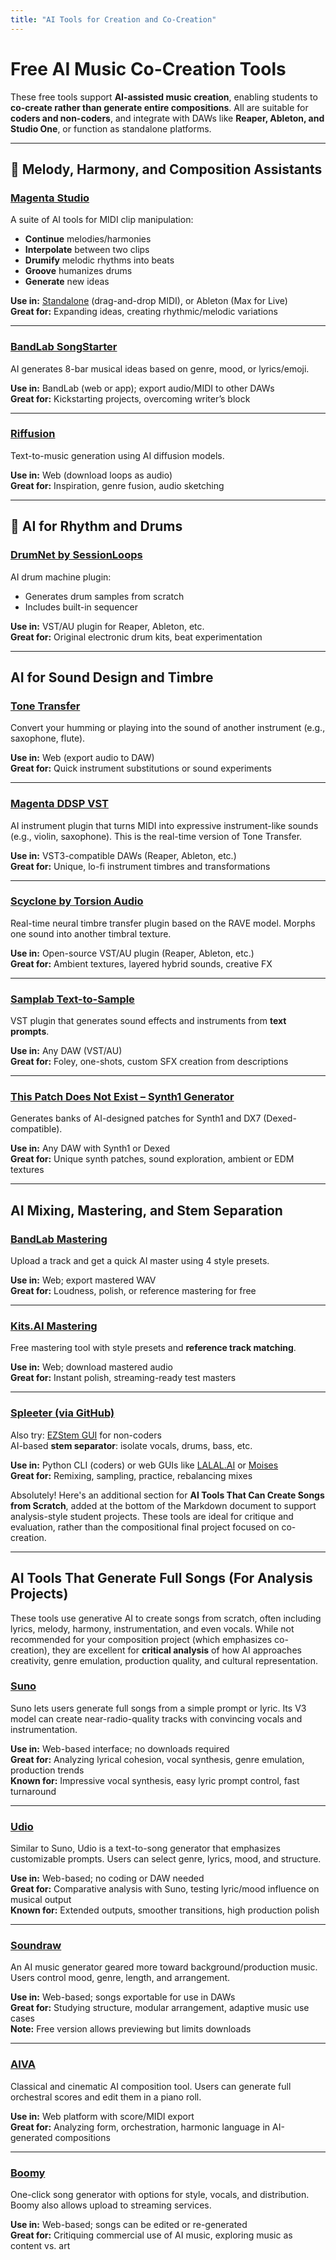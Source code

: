 ```yaml
---
title: "AI Tools for Creation and Co-Creation" 
---
```


# Free AI Music Co-Creation Tools

These free tools support **AI-assisted music creation**, enabling students to **co-create rather than generate entire compositions**. All are suitable for **coders and non-coders**, and integrate with DAWs like **Reaper, Ableton, and Studio One**, or function as standalone platforms.

---

## 🎼 Melody, Harmony, and Composition Assistants

### [Magenta Studio](https://magenta.tensorflow.org/studio)
A suite of AI tools for MIDI clip manipulation:
- **Continue** melodies/harmonies
- **Interpolate** between two clips
- **Drumify** melodic rhythms into beats
- **Groove** humanizes drums
- **Generate** new ideas

**Use in:** [Standalone](https://magenta.tensorflow.org/v1/studio) (drag-and-drop MIDI), or Ableton (Max for Live)  
**Great for:** Expanding ideas, creating rhythmic/melodic variations  

---

### [BandLab SongStarter](https://www.bandlab.com/songstarter)
AI generates 8-bar musical ideas based on genre, mood, or lyrics/emoji.

**Use in:** BandLab (web or app); export audio/MIDI to other DAWs  
**Great for:** Kickstarting projects, overcoming writer’s block  

---

### [Riffusion](https://www.riffusion.com/)
Text-to-music generation using AI diffusion models.

**Use in:** Web (download loops as audio)  
**Great for:** Inspiration, genre fusion, audio sketching  

---

## 🥁 AI for Rhythm and Drums

### [DrumNet by SessionLoops](https://www.sessionloops.com/drumnet)
AI drum machine plugin:
- Generates drum samples from scratch
- Includes built-in sequencer

**Use in:** VST/AU plugin for Reaper, Ableton, etc.  
**Great for:** Original electronic drum kits, beat experimentation  

---

## AI for Sound Design and Timbre


### [Tone Transfer](https://sites.research.google/tonetransfer/)
Convert your humming or playing into the sound of another instrument (e.g., saxophone, flute).

**Use in:** Web (export audio to DAW)  
**Great for:** Quick instrument substitutions or sound experiments  

---

### [Magenta DDSP VST](https://magenta.tensorflow.org/ddsp-vst)
AI instrument plugin that turns MIDI into expressive instrument-like sounds (e.g., violin, saxophone). This is the real-time version of Tone Transfer. 

**Use in:** VST3-compatible DAWs (Reaper, Ableton, etc.)  
**Great for:** Unique, lo-fi instrument timbres and transformations  

---

### [Scyclone by Torsion Audio](https://github.com/Torsion-Audio/scyclone)
Real-time neural timbre transfer plugin based on the RAVE model. Morphs one sound into another timbral texture.

**Use in:** Open-source VST/AU plugin (Reaper, Ableton, etc.)  
**Great for:** Ambient textures, layered hybrid sounds, creative FX  

---

### [Samplab Text-to-Sample](https://www.samplab.com/)
VST plugin that generates sound effects and instruments from **text prompts**.

**Use in:** Any DAW (VST/AU)  
**Great for:** Foley, one-shots, custom SFX creation from descriptions  

---

### [This Patch Does Not Exist – Synth1 Generator](https://thispatchdoesnotexist.com/)
Generates banks of AI-designed patches for Synth1 and DX7 (Dexed-compatible).

**Use in:** Any DAW with Synth1 or Dexed  
**Great for:** Unique synth patches, sound exploration, ambient or EDM textures  

---

## AI Mixing, Mastering, and Stem Separation

### [BandLab Mastering](https://www.bandlab.com/mastering)
Upload a track and get a quick AI master using 4 style presets.

**Use in:** Web; export mastered WAV  
**Great for:** Loudness, polish, or reference mastering for free  

---

### [Kits.AI Mastering](https://www.kits.ai/tools/ai-mastering)
Free mastering tool with style presets and **reference track matching**.

**Use in:** Web; download mastered audio  
**Great for:** Instant polish, streaming-ready test masters  

---

### [Spleeter (via GitHub)](https://github.com/deezer/spleeter)  
Also try: [EZStem GUI](https://ezstems.com/) for non-coders  
AI-based **stem separator**: isolate vocals, drums, bass, etc.

**Use in:** Python CLI (coders) or web GUIs like [LALAL.AI](https://www.lalal.ai/) or [Moises](https://moises.ai/)  
**Great for:** Remixing, sampling, practice, rebalancing mixes  

Absolutely! Here's an additional section for **AI Tools That Can Create Songs from Scratch**, added at the bottom of the Markdown document to support analysis-style student projects. These tools are ideal for critique and evaluation, rather than the compositional final project focused on co-creation.

---

## AI Tools That Generate Full Songs (For Analysis Projects)

These tools use generative AI to create songs from scratch, often including lyrics, melody, harmony, instrumentation, and even vocals. While not recommended for your composition project (which emphasizes co-creation), they are excellent for **critical analysis** of how AI approaches creativity, genre emulation, production quality, and cultural representation.

### [Suno](https://suno.ai/)
Suno lets users generate full songs from a simple prompt or lyric. Its V3 model can create near-radio-quality tracks with convincing vocals and instrumentation.

**Use in:** Web-based interface; no downloads required  
**Great for:** Analyzing lyrical cohesion, vocal synthesis, genre emulation, production trends  
**Known for:** Impressive vocal synthesis, easy lyric prompt control, fast turnaround  

---

### [Udio](https://www.udio.com/)
Similar to Suno, Udio is a text-to-song generator that emphasizes customizable prompts. Users can select genre, lyrics, mood, and structure.

**Use in:** Web-based; no coding or DAW needed  
**Great for:** Comparative analysis with Suno, testing lyric/mood influence on musical output  
**Known for:** Extended outputs, smoother transitions, high production polish  

---

### [Soundraw](https://soundraw.io/)
An AI music generator geared more toward background/production music. Users control mood, genre, length, and arrangement.

**Use in:** Web-based; songs exportable for use in DAWs  
**Great for:** Studying structure, modular arrangement, adaptive music use cases  
**Note:** Free version allows previewing but limits downloads  


---

### [AIVA](https://www.aiva.ai/)
Classical and cinematic AI composition tool. Users can generate full orchestral scores and edit them in a piano roll.

**Use in:** Web platform with score/MIDI export  
**Great for:** Analyzing form, orchestration, harmonic language in AI-generated compositions  

---

### [Boomy](https://www.boomy.com/)
One-click song generator with options for style, vocals, and distribution. Boomy also allows upload to streaming services.

**Use in:** Web-based; songs can be edited or re-generated  
**Great for:** Critiquing commercial use of AI music, exploring music as content vs. art  
